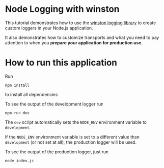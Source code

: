 # Node Logging with winston

This tutorial demonstrates how to use the [winston logging library](https://github.com/winstonjs/winston) to create custom loggers in your Node.js application.

It also demonstrates how to customize transports and what you need to pay attention to when you **prepare your application for production use**.

# How to run this application

Run

```
npm install
```

to install all dependencies

To see the output of the development logger run

```
npm run dev
```

The `dev` script automatically sets the `NODE_ENV` environment variable to `development`.

If the `NODE_ENV` environment variable is set to a different value than `development` (or not set at all), the production logger will be used.

To see the output of the production logger, just run

```
node index.js
```
